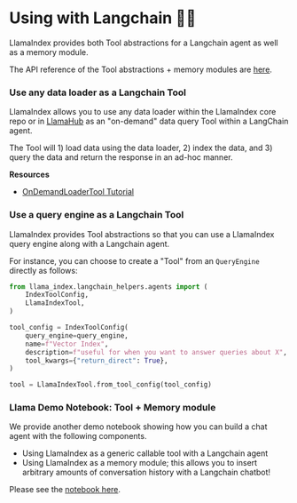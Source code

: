 # Using with Langchain 🦜🔗

LlamaIndex provides both Tool abstractions for a Langchain agent as well as a memory module.

The API reference of the Tool abstractions + memory modules are [here](/api_reference/langchain_integrations/base.rst).

### Use any data loader as a Langchain Tool

LlamaIndex allows you to use any data loader within the LlamaIndex core repo or in [LlamaHub](https://llamahub.ai/) as an "on-demand" data query Tool within a LangChain agent.

The Tool will 1) load data using the data loader, 2) index the data, and 3) query the data and return the response in an ad-hoc manner.

**Resources**

- [OnDemandLoaderTool Tutorial](/examples/tools/OnDemandLoaderTool.ipynb)

### Use a query engine as a Langchain Tool

LlamaIndex provides Tool abstractions so that you can use a LlamaIndex query engine along with a Langchain agent.

For instance, you can choose to create a "Tool" from an `QueryEngine` directly as follows:

```python
from llama_index.langchain_helpers.agents import (
    IndexToolConfig,
    LlamaIndexTool,
)

tool_config = IndexToolConfig(
    query_engine=query_engine,
    name=f"Vector Index",
    description=f"useful for when you want to answer queries about X",
    tool_kwargs={"return_direct": True},
)

tool = LlamaIndexTool.from_tool_config(tool_config)
```

### Llama Demo Notebook: Tool + Memory module

We provide another demo notebook showing how you can build a chat agent with the following components.

- Using LlamaIndex as a generic callable tool with a Langchain agent
- Using LlamaIndex as a memory module; this allows you to insert arbitrary amounts of conversation history with a Langchain chatbot!

Please see the [notebook here](https://github.com/jerryjliu/llama_index/blob/main/examples/langchain_demo/LangchainDemo.ipynb).
